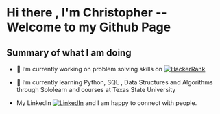 # Hi there , I'm Christopher -- Welcome to my Github Page

##  Summary of what I am doing 

* 🔭 I’m currently working on problem solving skills on [![HackerRank](https://img.shields.io/badge/-Hackerrank-2EC866?style=for-the-badge&logo=HackerRank&logoColor=white)](https://www.hackerrank.com/c_t197) 
 
 
* 🌱 I’m currently learning Python, SQL ,  Data Structures and Algorithms through Sololearn and courses at Texas State University 

*  My LinkedIn [![LinkedIn](https://img.shields.io/badge/linkedin-%230077B5.svg?style=for-the-badge&logo=linkedin&logoColor=white)](www.linkedin.com/in/christopher-tupa ) and I am happy to connect with people. 
<!--
**Christopher50000/Christopher50000** is a ✨ _special_ ✨ repository because its `README.md` (this file) appears on your GitHub profile.

Here are some ideas to get you started: **

# 🔭 I’m currently working on problem solving skills on [![HackerRank](https://img.shields.io/badge/-Hackerrank-2EC866?style=for-the-badge&logo=HackerRank&logoColor=white)]
- 🌱 I’m currently learning Python, SQL , Data Structures and Algorithms through 

- 👯 I’m looking to collaborate on ...
- 🤔 I’m looking for help with ...
- 💬 Ask me about ...
- 📫 How to reach me: ...
- 😄 Pronouns: ...
- ⚡ Fun fact: ...
-->
